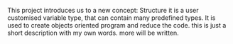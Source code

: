 This project introduces us to a new concept: Structure
it is a user customised variable type, that can contain many predefined types.
It is used to create objects oriented program and reduce the code. this is just a short description with my own words.
more will be written.
